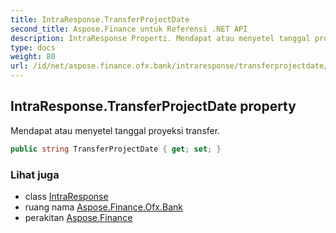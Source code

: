 ```yaml
---
title: IntraResponse.TransferProjectDate
second_title: Aspose.Finance untuk Referensi .NET API
description: IntraResponse Properti. Mendapat atau menyetel tanggal proyeksi transfer.
type: docs
weight: 80
url: /id/net/aspose.finance.ofx.bank/intraresponse/transferprojectdate/
---
```

## IntraResponse.TransferProjectDate property

Mendapat atau menyetel tanggal proyeksi transfer.

```csharp
public string TransferProjectDate { get; set; }
```

### Lihat juga

* class [IntraResponse](../)
* ruang nama [Aspose.Finance.Ofx.Bank](../../intraresponse/)
* perakitan [Aspose.Finance](../../../)


